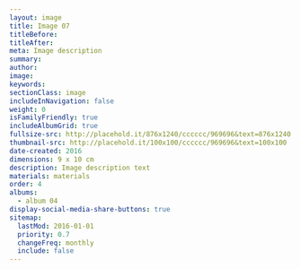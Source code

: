 ```yaml
---
layout: image
title: Image 07
titleBefore:
titleAfter:
meta: Image description
summary:
author:
image:
keywords:
sectionClass: image
includeInNavigation: false
weight: 0
isFamilyFriendly: true
includeAlbumGrid: true
fullsize-src: http://placehold.it/876x1240/cccccc/969696&text=876x1240
thumbnail-src: http://placehold.it/100x100/cccccc/969696&text=100x100
date-created: 2016
dimensions: 9 x 10 cm
description: Image description text
materials: materials
order: 4
albums:
  - album 04
display-social-media-share-buttons: true
sitemap:
  lastMod: 2016-01-01
  priority: 0.7
  changeFreq: monthly
  include: false
---
```

